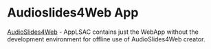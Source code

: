 # Audioslides4Web App
[AudioSlides4Web](https://niebert.github.io/audioslides4web)  - AppLSAC contains just the WebApp without the development environment for offline use of AudioSlides4Web creator.
